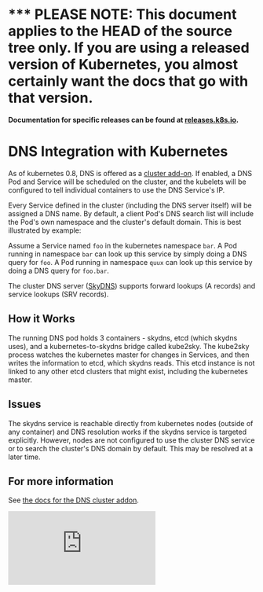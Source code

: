 <!-- BEGIN MUNGE: UNVERSIONED_WARNING -->

<!-- BEGIN STRIP_FOR_RELEASE -->

<h1>*** PLEASE NOTE: This document applies to the HEAD of the source
tree only. If you are using a released version of Kubernetes, you almost
certainly want the docs that go with that version.</h1>

<strong>Documentation for specific releases can be found at
[releases.k8s.io](http://releases.k8s.io).</strong>

<!-- END STRIP_FOR_RELEASE -->

<!-- END MUNGE: UNVERSIONED_WARNING -->
# DNS Integration with Kubernetes

As of kubernetes 0.8, DNS is offered as a [cluster add-on](../../cluster/addons/README.md).
If enabled, a DNS Pod and Service will be scheduled on the cluster, and the kubelets will be
configured to tell individual containers to use the DNS Service's IP.

Every Service defined in the cluster (including the DNS server itself) will be
assigned a DNS name.  By default, a client Pod's DNS search list will
include the Pod's own namespace and the cluster's default domain.  This is best
illustrated by example:

Assume a Service named `foo` in the kubernetes namespace `bar`.  A Pod running
in namespace `bar` can look up this service by simply doing a DNS query for
`foo`.  A Pod running in namespace `quux` can look up this service by doing a
DNS query for `foo.bar`.

The cluster DNS server ([SkyDNS](https://github.com/skynetservices/skydns))
supports forward lookups (A records) and service lookups (SRV records).

## How it Works

The running DNS pod holds 3 containers - skydns, etcd (which skydns uses),
and a kubernetes-to-skydns bridge called kube2sky.  The kube2sky process
watches the kubernetes master for changes in Services, and then writes the
information to etcd, which skydns reads.  This etcd instance is not linked to
any other etcd clusters that might exist, including the kubernetes master.

## Issues

The skydns service is reachable directly from kubernetes nodes (outside
of any container) and DNS resolution works if the skydns service is targeted
explicitly. However, nodes are not configured to use the cluster DNS service or
to search the cluster's DNS domain by default.  This may be resolved at a later
time.

## For more information

See [the docs for the DNS cluster addon](../../cluster/addons/dns/README.md).


<!-- BEGIN MUNGE: GENERATED_ANALYTICS -->
[![Analytics](https://kubernetes-site.appspot.com/UA-36037335-10/GitHub/docs/admin/dns.md?pixel)]()
<!-- END MUNGE: GENERATED_ANALYTICS -->
